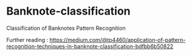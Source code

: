 # Banknote-classification
Classification of Banknotes Pattern Recognition

Further reading : https://medium.com/@tp4460/application-of-pattern-recognition-techniques-in-banknote-classification-bdfbb6b50822
